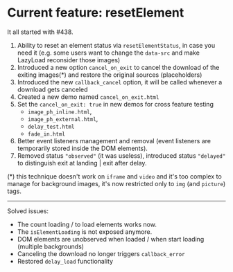 # Current feature: resetElement

It all started with #438.

1. Ability to reset an element status via `resetElementStatus`, in case you need it
   (e.g. some users want to change the `data-src` and make LazyLoad reconsider those images)
2. Introduced a new option `cancel_on_exit` to cancel the download of the exiting images(\*) and restore the original sources (placeholders)
3. Introduced the new `callback_cancel` option, it will be called whenever a download gets canceled
4. Created a new demo named `cancel_on_exit.html`
5. Set the `cancel_on_exit: true` in new demos for cross feature testing
    - `image_ph_inline.html`,
    - `image_ph_external.html`,
    - `delay_test.html`
    - `fade_in.html`
6. Better event listeners management and removal (event listeners are temporarily stored inside the DOM elements).
7. Removed status `"observed"` (it was useless), introduced status `"delayed"` to distinguish exit at landing | exit after delay.

(\*) this technique doesn't work on `iframe` and `video` and it's too complex to manage for background images, it's now restricted only to `img` (and `picture`) tags.

---

Solved issues:

-   The count loading / to load elements works now.
-   The `isElementLoading` is not exposed anymore.
-   DOM elements are unobserved when loaded / when start loading (multiple backgrounds)
-   Canceling the download no longer triggers `callback_error`
-   Restored `delay_load` functionality
